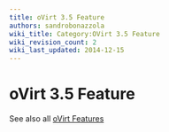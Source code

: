 ```yaml
---
title: oVirt 3.5 Feature
authors: sandrobonazzola
wiki_title: Category:OVirt 3.5 Feature
wiki_revision_count: 2
wiki_last_updated: 2014-12-15
---
```


# oVirt 3.5 Feature

See also all [oVirt Features](http://www.ovirt.org/Category:Feature)
